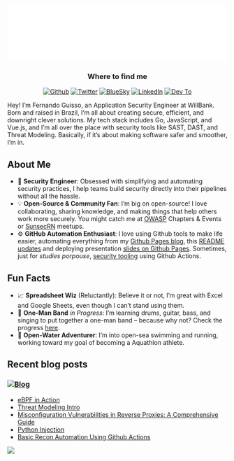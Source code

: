 <p align="center">
  <img alt="fguisso" src="new_terminal.svg" />
</p>

<h3 align="center">Where to find me</h3>
  <p align="center">
    <a href="https://github.com/fguisso" target="_blank"><img alt="Github" src="https://img.shields.io/badge/GitHub-%2312100E.svg?&style=for-the-badge&logo=Github&logoColor=white" /></a>
    <a href="https://bolha.us/@guisso" target="_blank"><img alt="Twitter" src="https://img.shields.io/badge/twitter-%231DA1F2.svg?&style=for-the-badge&logo=mastodon&logoColor=white" /></a>
    <a href="https://bsky.app/profile/guisso.dev" target="_blank"><img alt="BlueSky" src="https://img.shields.io/badge/-Bluesky-3686f7?style=for-the-badge&logo=icloud&logoColor=white" /></a>
    <a href="https://www.linkedin.com/in/fernandoguisso" target="_blank"><img alt="LinkedIn" src="https://img.shields.io/badge/linkedin-%230077B5.svg?&style=for-the-badge&logo=linkedin&logoColor=white" /></a>
    <a href="https://dev.to/fguisso" target="_blank"><img alt="Dev To" src="https://img.shields.io/badge/dev.to-%2312100E.svg?&style=for-the-badge&logo=dev.to&logoColor=white" /></a>
</p>

Hey! I’m Fernando Guisso, an Application Security Engineer at WillBank. Born and raised in Brazil, I’m all about creating secure, efficient, and downright clever solutions. My tech stack includes Go, JavaScript, and Vue.js, and I’m all over the place with security tools like SAST, DAST, and Threat Modeling. Basically, if it’s about making software safer and smoother, I’m in.

## About Me

- 🔐 **Security Engineer**: Obsessed with simplifying and automating security practices, I help teams build security directly into their pipelines without all the hassle.
- 💡 **Open-Source & Community Fan**: I’m big on open-source! I love collaborating, sharing knowledge, and making things that help others work more securely. You might catch me at [OWASP](https://owasp.org) Chapters & Events or [SunsecRN](https://sunsecrn.github.io) meetups.
- ⚙️ **GitHub Automation Enthusiast**: I love using Github tools to make life easier, automating everything from my [Github Pages blog](https://github.com/fguisso/fguisso.github.io), this [README updates](https://github.com/fguisso/fguisso/blob/master/.github/workflows/posts.yml) and deploying presentation [slides on Github Pages](https://github.com/fguisso/talks). Sometimes, just for *studies porpouse*, [security tooling](https://github.com/fguisso/ga-recon) using Github Actions.


## Fun Facts

- 📈 **Spreadsheet Wiz** (Reluctantly): Believe it or not, I’m great with Excel and Google Sheets, even though I can’t stand using them.
- 🎸 **One-Man Band** *in Progress*: I’m learning drums, guitar, bass, and singing to put together a one-man band – because why not? Check the progress [here](https://guisso.dev/music).
- 🌊 **Open-Water Adventurer**: I’m into open-sea swimming and running, working toward my goal of becoming a Aquathlon athlete.

## Recent blog posts

### [![Blog](https://img.shields.io/badge/-My%20Blog-FF5722?style=for-the-badge&logo=blogger&logoColor=white)](https://guisso.dev?utm_source=github&utm_medium=profile_readme&utm_campaign=fixed_link)

<!-- BLOG-POST-LIST:START -->
- [eBPF in Action](https://guisso.dev/en/posts/ebpf-and-security/)
- [Threat Modeling Intro](https://guisso.dev/en/posts/threat-modeling-intro/)
- [Misconfiguration Vulnerabilities in Reverse Proxies: A Comprehensive Guide](https://guisso.dev/en/posts/x-forwarded-for/)
- [Python Injection](https://guisso.dev/en/posts/python-injection/)
- [Basic Recon Automation Using Github Actions](https://guisso.dev/en/posts/github-actions-recon/)
<!-- BLOG-POST-LIST:END -->

<img height="140px" src="https://github-readme-stats.vercel.app/api?username=fguisso&show_icons=true&include_all_commits=true&count_private=true&line_height=21&text_color=000&icon_color=000&bg_color=35,80ffea,8aff80&theme=graywhite" />
